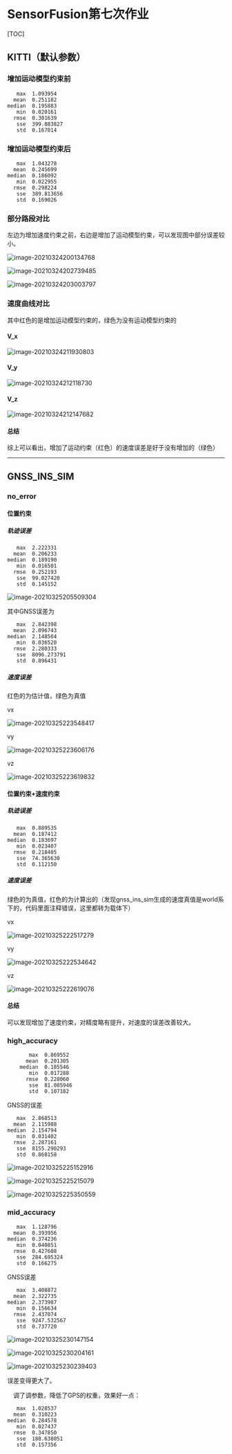 # SensorFusion第七次作业

[TOC]

## KITTI（默认参数）

### 增加运动模型约束前

       max	1.093954
      mean	0.251182
    median	0.195883
       min	0.020161
      rmse	0.301639
       sse	399.883827
       std	0.167014
### 增加运动模型约束后

       max	1.043278
      mean	0.245699
    median	0.186092
       min	0.022955
      rmse	0.298224
       sse	389.813656
       std	0.169026
### 部分路段对比

左边为增加速度约束之前，右边是增加了运动模型约束，可以发现图中部分误差较小。

![image-20210324200134768](img/第八节作业/image-20210324200134768.png)

![image-20210324202739485](img/第八节作业/image-20210324202739485.png)

![image-20210324203003797](img/第八节作业/image-20210324203003797.png)

### 速度曲线对比

其中红色的是增加运动模型约束的，绿色为没有运动模型约束的

#### V_x

![image-20210324211930803](img/第八节作业/image-20210324211930803.png)

#### V_y

![image-20210324212118730](img/第八节作业/image-20210324212118730.png)

#### V_z

![image-20210324212147682](img/第八节作业/image-20210324212147682.png)

#### 总结

综上可以看出，增加了运动约束（红色）的速度误差是好于没有增加的（绿色）

---

## GNSS_INS_SIM

### no_error

#### 位置约束

##### 轨迹误差

       max	2.222331
      mean	0.206233
    median	0.189190
       min	0.016501
      rmse	0.252193
       sse	99.027420
       std	0.145152
![image-20210325205509304](img/第八节作业/image-20210325205509304.png)

其中GNSS误差为

       max	2.842398
      mean	2.096743
    median	2.148564
       min	0.036520
      rmse	2.280333
       sse	8096.273791
       std	0.896431
##### 速度误差

红色的为估计值，绿色为真值

vx

![image-20210325223548417](img/第八节作业/image-20210325223548417.png)

vy

![image-20210325223606176](img/第八节作业/image-20210325223606176.png)

vz

![image-20210325223619832](img/第八节作业/image-20210325223619832.png)

#### 位置约束+速度约束

##### 轨迹误差

       max	0.889535
      mean	0.187412
    median	0.183697
       min	0.023407
      rmse	0.218405
       sse	74.365630
       std	0.112150


##### 速度误差

绿色的为真值，红色的为计算出的（发现gnss_ins_sim生成的速度真值是world系下的，代码里面注释错误，这里都转为载体下）

vx

![image-20210325222517279](img/第八节作业/image-20210325222517279.png)

vy

![image-20210325222534642](img/第八节作业/image-20210325222534642.png)

vz

![image-20210325222619076](img/第八节作业/image-20210325222619076.png)

#### 总结

可以发现增加了速度约束，对精度略有提升，对速度的误差改善较大。

### high_accuracy

           max	0.869552
          mean	0.201305
        median	0.185546
           min	0.017288
          rmse	0.228060
           sse	81.085946
           std	0.107182
GNSS的误差

       max	2.868513
      mean	2.115988
    median	2.154794
       min	0.031402
      rmse	2.287161
       sse	8155.290293
       std	0.868158
![image-20210325225152916](img/第八节作业/image-20210325225152916.png)

![image-20210325225215079](img/第八节作业/image-20210325225215079.png)

![image-20210325225350559](img/第八节作业/image-20210325225350559.png)

### mid_accuracy

       max	1.128796
      mean	0.393956
    median	0.374236
       min	0.040851
      rmse	0.427608
       sse	284.695324
       std	0.166275
GNSS误差

       max	3.408872
      mean	2.322735
    median	2.373987
       min	0.156634
      rmse	2.437074
       sse	9247.532567
       std	0.737720
![image-20210325230147154](img/第八节作业/image-20210325230147154.png)

![image-20210325230204161](img/第八节作业/image-20210325230204161.png)

![image-20210325230239403](img/第八节作业/image-20210325230239403.png)

误差变得更大了。

　调了调参数，降低了GPS的权重，效果好一点：

       max	1.028537
      mean	0.310223
    median	0.284578
       min	0.027437
      rmse	0.347850
       sse	188.638051
       std	0.157356